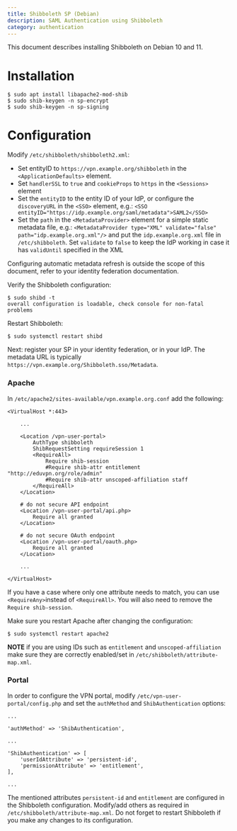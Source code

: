 ```yaml
---
title: Shibboleth SP (Debian)
description: SAML Authentication using Shibboleth
category: authentication
---
```


This document describes installing Shibboleth on Debian 10 and 11.

# Installation

    $ sudo apt install libapache2-mod-shib
    $ sudo shib-keygen -n sp-encrypt
    $ sudo shib-keygen -n sp-signing

# Configuration

Modify `/etc/shibboleth/shibboleth2.xml`:

* Set entityID to `https://vpn.example.org/shibboleth` in the
  `<ApplicationDefaults>` element.
* Set `handlerSSL` to `true` and `cookieProps` to `https` in the `<Sessions>`
  element
* Set the `entityID` to the entity ID of your IdP, or configure the
  `discoveryURL` in the `<SSO>` element, e.g.: 
  `<SSO entityID="https://idp.example.org/saml/metadata">SAML2</SSO>`
* Set the `path` in the `<MetadataProvider>` element for a simple static 
  metadata file, e.g.: 
  `<MetadataProvider type="XML" validate="false" path="idp.example.org.xml"/>` 
  and put the `idp.example.org.xml` file in `/etc/shibboleth`. Set `validate` 
  to `false` to keep the IdP working in case it has `validUntil` specified in 
  the XML

Configuring automatic metadata refresh is outside the scope of this document,
refer to your identity federation documentation.

Verify the Shibboleth configuration:

    $ sudo shibd -t
    overall configuration is loadable, check console for non-fatal problems

Restart Shibboleth:

    $ sudo systemctl restart shibd

Next: register your SP in your identity federation, or in your IdP. The
metadata URL is typically `https://vpn.example.org/Shibboleth.sso/Metadata`.

### Apache

In `/etc/apache2/sites-available/vpn.example.org.conf` add the following:

    <VirtualHost *:443>

        ...

        <Location /vpn-user-portal>
            AuthType shibboleth
            ShibRequestSetting requireSession 1
            <RequireAll>
                Require shib-session
                #Require shib-attr entitlement "http://eduvpn.org/role/admin"
                #Require shib-attr unscoped-affiliation staff
            </RequireAll>
        </Location>

        # do not secure API endpoint
        <Location /vpn-user-portal/api.php>
            Require all granted
        </Location>

        # do not secure OAuth endpoint
        <Location /vpn-user-portal/oauth.php>
            Require all granted
        </Location> 

        ...

    </VirtualHost>

If you have a case where only one attribute needs to match, you can use 
`<RequireAny>`instead of `<RequireAll>`. You will also need to remove the 
`Require shib-session`. 

Make sure you restart Apache after changing the configuration:

    $ sudo systemctl restart apache2

**NOTE** if you are using IDs such as `entitlement` and `unscoped-affiliation` 
make sure they are correctly enabled/set in 
`/etc/shibboleth/attribute-map.xml`.

### Portal

In order to configure the VPN portal, modify `/etc/vpn-user-portal/config.php`
and set the `authMethod` and `ShibAuthentication` options:

    ...

    'authMethod' => 'ShibAuthentication',

    ...

    'ShibAuthentication' => [
        'userIdAttribute' => 'persistent-id',
        'permissionAttribute' => 'entitlement',
    ],

    ...

The mentioned attributes `persistent-id` and `entitlement` are configured in
the Shibboleth configuration. Modify/add others as required in
`/etc/shibboleth/attribute-map.xml`. Do not forget to restart Shibboleth if
you make any changes to its configuration.
